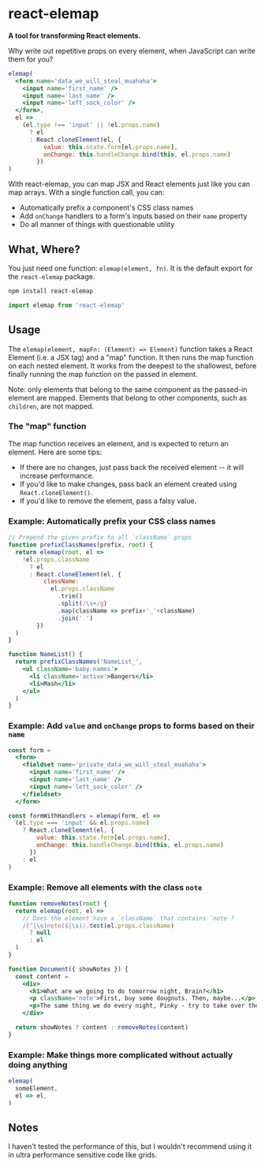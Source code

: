 react-elemap
============

**A tool for transforming React elements.**

Why write out repetitive props on every element, when JavaScript can write them for you?

```jsx
elemap(
  <form name='data_we_will_steal_muahaha'>
    <input name='first_name' />
    <input name='last_name' />
    <input name='left_sock_color' />
  </form>,
  el =>
    (el.type !== 'input' || !el.props.name)
      ? el
      : React.cloneElement(el, {
          value: this.state.form[el.props.name],
          onChange: this.handleChange.bind(this, el.props.name)
        })
)
```

With react-elemap, you can map JSX and React elements just like you can map arrays. With a single function call, you can:

- Automatically prefix a component's CSS class names
- Add `onChange` handlers to a form's inputs based on their `name` property
- Do all manner of things with questionable utility

What, Where?
------------

You just need one function: `elemap(element, fn)`. It is the default export for the `react-elemap` package.

```bash
npm install react-elemap
```

```js
import elemap from 'react-elemap'
```

Usage
-----

The `elemap(element, mapFn: (Element) => Element)` function takes a React Element (i.e. a JSX tag) and a "map" function. It then runs the map function on each nested element. It works from the deepest to the shallowest, before finally running the map function on the passed in element.

Note: only elements that belong to the same component as the passed-in element are mapped. Elements that belong to other components, such as `children`, are not mapped.

### The "map" function

The map function receives an element, and is expected to return an element. Here are some tips:

- If there are no changes, just pass back the received element -- it will increase performance.
- If you'd like to make changes, pass back an element created using `React.cloneElement()`.
- If you'd like to remove the element, pass a falsy value.

### Example: Automatically prefix your CSS class names

```jsx
// Prepend the given prefix to all `className` props
function prefixClassNames(prefix, root) {
  return elemap(root, el =>
    !el.props.className
      ? el
      : React.cloneElement(el, {
          className:
            el.props.className
              .trim()
              .split(/\s+/g)
              .map(className => prefix+'_'+className)
              .join(' ')
        })
  )
}

function NameList() {
  return prefixClassNames('NameList_',
    <ul className='baby-names'>
      <li className='active'>Bangers</li>
      <li>Mash</li>
    </ul>
  )
}
```

### Example: Add `value` and `onChange` props to forms based on their `name`

```jsx
const form =
  <form>
    <fieldset name='private_data_we_will_steal_muahaha'>
      <input name='first_name' />
      <input name='last_name' />
      <input name='left_sock_color' />
    </fieldset>
  </form>

const formWithHandlers = elemap(form, el =>
  (el.type === 'input' && el.props.name)
    ? React.cloneElement(el, {
        value: this.state.form[el.props.name],
        onChange: this.handleChange.bind(this, el.props.name)
      })
    : el
)
```

### Example: Remove all elements with the class `note`

```jsx
function removeNotes(root) {
  return elemap(root, el =>
    // Does the element have a `className` that contains `note`?
    /(^|\s)note($|\s)/.test(el.props.className)
      ? null
      : el
  )
}

function Document({ showNotes }) {
  const content =
    <div>
      <h1>What are we going to do tomorrow night, Brain?</h1>
      <p className='note'>First, buy some dougnuts. Then, maybe...</p>
      <p>The same thing we do every night, Pinky - try to take over the world!</p>
    </div>

  return showNotes ? content : removeNotes(content)
}
```

### Example: Make things more complicated without actually doing anything

```jsx
elemap(
  someElement,
  el => el,
)
```

Notes
-----

I haven't tested the performance of this, but I wouldn't recommend using it in ultra performance sensitive code like grids.


